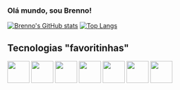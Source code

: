 
### Olá mundo, sou Brenno!
[![Brenno's GitHub stats](https://github-readme-stats.vercel.app/api?username=brennomeneses&hide=stars,issues&count_private=true&show_icons=true&theme=tokyonight)](https://github.com/anuraghazra/github-readme-stats)
[![Top Langs](https://github-readme-stats.vercel.app/api/top-langs/?username=brennomeneses&layout=compact&theme=tokyonight)](https://github.com/anuraghazra/github-readme-stats)
<br/>
## Tecnologias "favoritinhas"
<img height="50" src="https://cdn.jsdelivr.net/gh/devicons/devicon/icons/javascript/javascript-original.svg" />
<img height="50" src="https://cdn.jsdelivr.net/gh/devicons/devicon/icons/typescript/typescript-original.svg" />
<img height="50" src="https://cdn.jsdelivr.net/gh/devicons/devicon/icons/discordjs/discordjs-original.svg" />
<img height="50" src="https://cdn.jsdelivr.net/gh/devicons/devicon/icons/electron/electron-original.svg" />
<img height="50" src="https://cdn.jsdelivr.net/gh/devicons/devicon/icons/react/react-original.svg" />
<img height="50" src="https://cdn.jsdelivr.net/gh/devicons/devicon/icons/adonisjs/adonisjs-original.svg" />
<img height="50" src="https://cdn.jsdelivr.net/gh/devicons/devicon/icons/linux/linux-original.svg" />
